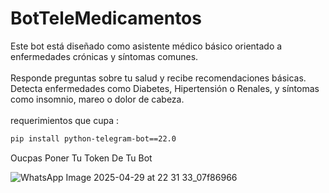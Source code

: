 # BotTeleMedicamentos
Este bot está diseñado como asistente médico básico orientado a enfermedades crónicas y síntomas comunes.
<br></br>
Responde preguntas sobre tu salud y recibe recomendaciones básicas. Detecta enfermedades como Diabetes, Hipertensión o Renales, y síntomas como insomnio, mareo o dolor de cabeza.
<br></br>
requerimientos que cupa : 
<br>
```bash
pip install python-telegram-bot==22.0
```
Oucpas Poner Tu Token De Tu Bot 

![WhatsApp Image 2025-04-29 at 22 31 33_07f86966](https://github.com/user-attachments/assets/ff2e14e1-a1c8-45b6-b93f-8ede56c349cc)
